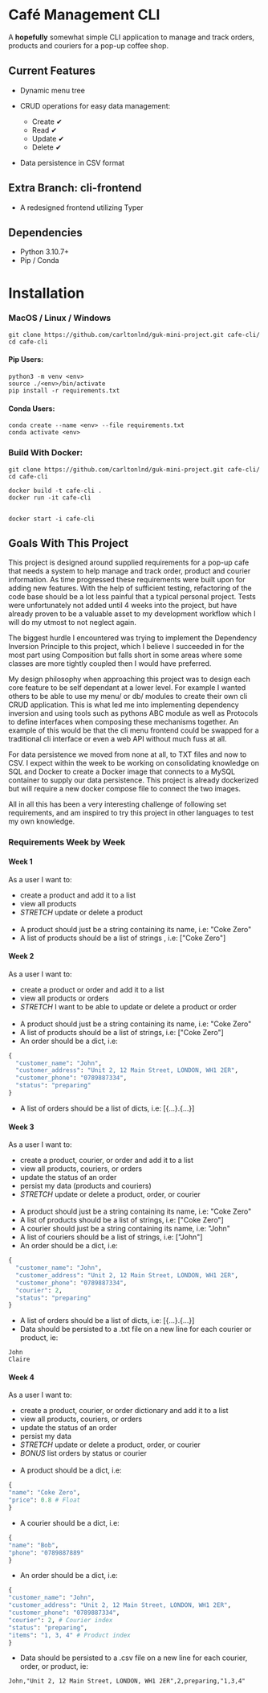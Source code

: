 # Café Management CLI

A **hopefully** somewhat simple CLI application to manage and track orders, products and couriers for a pop-up coffee shop.

## Current Features

- Dynamic menu tree
- CRUD operations for easy data management:

  - Create ✔
  - Read ✔
  - Update ✔
  - Delete ✔

- Data persistence in CSV format

## Extra Branch: cli-frontend

- A redesigned frontend utilizing Typer

## Dependencies

- Python 3.10.7+
- Pip / Conda

# Installation

### MacOS / Linux / Windows

```
git clone https://github.com/carltonlnd/guk-mini-project.git cafe-cli/
cd cafe-cli
```

#### Pip Users:

```
python3 -m venv <env>
source ./<env>/bin/activate
pip install -r requirements.txt
```

#### Conda Users:

```
conda create --name <env> --file requirements.txt
conda activate <env>
```

### Build With Docker:

```
git clone https://github.com/carltonlnd/guk-mini-project.git cafe-cli/
cd cafe-cli

docker build -t cafe-cli .
docker run -it cafe-cli


docker start -i cafe-cli
```

## Goals With This Project

This project is designed around supplied requirements for a pop-up cafe that needs a system to help manage and track order, product and courier information.
As time progressed these requirements were built upon for adding new features. With the help of sufficient testing, refactoring of the code base should be
a lot less painful that a typical personal project. Tests were unfortunately not added until 4 weeks into the project, but have already proven to be a
valuable asset to my development workflow which I will do my utmost to not neglect again.

The biggest hurdle I encountered was trying to implement the Dependency Inversion Principle to this
project, which I believe I succeeded in for the most part using Composition but falls short in some areas where some classes are more tightly coupled then
I would have preferred.

My design philosophy when approaching this project was to design each core feature to be self dependant at a lower level. For example I wanted others
to be able to use my menu/ or db/ modules to create their own cli CRUD application. This is what led me into implementing dependency inversion and using
tools such as pythons ABC module as well as Protocols to define interfaces when composing these mechanisms together. An example of this would be that the
cli menu frontend could be swapped for a traditional cli interface or even a web API without much fuss at all.

For data persistence we moved from none at all, to TXT files and now to CSV. I expect within the week to be working on consolidating knowledge on SQL and
Docker to create a Docker image that connects to a MySQL container to supply our data persistence. This project is already dockerized but will require a
new docker compose file to connect the two images.

All in all this has been a very interesting challenge of following set requirements, and am inspired to try this project in other languages to test my
own knowledge.

### Requirements Week by Week

#### Week 1

As a user I want to:

- create a product and add it to a list
- view all products
- _STRETCH_ update or delete a product
  <br/><br/>
- A product should just be a string containing its name, i.e: "Coke Zero"
- A list of products should be a list of strings , i.e: ["Coke Zero"]

#### Week 2

As a user I want to:

- create a product or order and add it to a list
- view all products or orders
- _STRETCH_ I want to be able to update or delete a product or order
  <br/><br/>
- A product should just be a string containing its name, i.e: "Coke Zero"
- A list of products should be a list of strings, i.e: ["Coke Zero"]
- An order should be a dict, i.e:

```python
{
  "customer_name": "John",
  "customer_address": "Unit 2, 12 Main Street, LONDON, WH1 2ER",
  "customer_phone": "0789887334",
  "status": "preparing"
}
```

- A list of orders should be a list of dicts, i.e: [{...}.{...}]

#### Week 3

As a user I want to:

- create a product, courier, or order and add it to a list
- view all products, couriers, or orders
- update the status of an order
- persist my data (products and couriers)
- _STRETCH_ update or delete a product, order, or courier
  <br/><br/>
- A product should just be a string containing its name, i.e: "Coke Zero"
- A list of products should be a list of strings, i.e: ["Coke Zero"]
- A courier should just be a string containing its name, i.e: "John"
- A list of couriers should be a list of strings, i.e: ["John"]
- An order should be a dict, i.e:

```python
{
  "customer_name": "John",
  "customer_address": "Unit 2, 12 Main Street, LONDON, WH1 2ER",
  "customer_phone": "0789887334",
  "courier": 2,
  "status": "preparing"
}
```

- A list of orders should be a list of dicts, i.e: [{...}.{...}]
- Data should be persisted to a .txt file on a new line for each courier or product, ie:

```
John
Claire
```

#### Week 4

As a user I want to:

- create a product, courier, or order dictionary and add it to a list
- view all products, couriers, or orders
- update the status of an order
- persist my data
- _STRETCH_ update or delete a product, order, or courier
- _BONUS_ list orders by status or courier
  <br/><br/>
- A product should be a dict, i.e:

```python
{
"name": "Coke Zero",
"price": 0.8 # Float
}
```

- A courier should be a dict, i.e:

```python
{
"name": "Bob",
"phone": "0789887889"
}
```

- An order should be a dict, i.e:

```python
{
"customer_name": "John",
"customer_address": "Unit 2, 12 Main Street, LONDON, WH1 2ER",
"customer_phone": "0789887334",
"courier": 2, # Courier index
"status": "preparing",
"items": "1, 3, 4" # Product index
}
```

- Data should be persisted to a .csv file on a new line for each courier, order, or product, ie:

```csv
John,"Unit 2, 12 Main Street, LONDON, WH1 2ER",2,preparing,"1,3,4"
```
